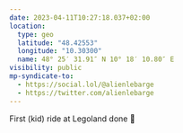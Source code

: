 ```yaml
---
date: 2023-04-11T10:27:18.037+02:00
location:
  type: geo
  latitude: "48.42553"
  longitude: "10.30300"
  name: 48° 25′ 31.91″ N 10° 18′ 10.80″ E
visibility: public
mp-syndicate-to:
  - https://social.lol/@alienlebarge
  - https://twitter.com/alienlebarge
---
```

First (kid) ride at Legoland done 🤢
